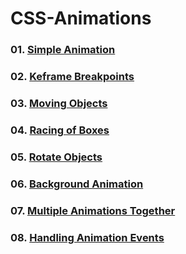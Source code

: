 # CSS-Animations

### 01. [Simple Animation](./01_Simple%20Animation/)
### 02. [Keframe Breakpoints](./02_Keframe%20Breakpoints/)
### 03. [Moving Objects](./03_Moving%20Objects/)
### 04. [Racing of Boxes](./04_Racing%20of%20Boxes/)
### 05. [Rotate Objects](./05_Rotate%20Objects/)
### 06. [Background Animation](./06_Background%20Animation/)
### 07. [Multiple Animations Together](./07_Multiple%20Animations%20Together/)
### 08. [Handling Animation Events](./08_Handling%20Animation%20Events/)